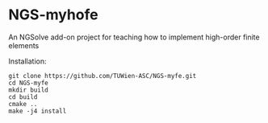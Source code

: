 # NGS-myhofe

An NGSolve add-on project for teaching how to implement high-order finite elements


Installation:

    git clone https://github.com/TUWien-ASC/NGS-myfe.git
    cd NGS-myfe
    mkdir build
    cd build
    cmake ..
    make -j4 install
